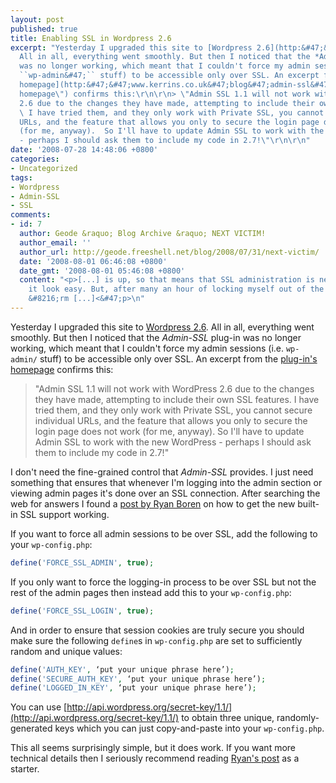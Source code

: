 ```yaml
---
layout: post
published: true
title: Enabling SSL in Wordpress 2.6
excerpt: "Yesterday I upgraded this site to [Wordpress 2.6](http:&#47;&#47;wordpress.org&#47;development&#47;2008&#47;07&#47;wordpress-26-tyner&#47;).
  All in all, everything went smoothly. But then I noticed that the *Admin-SSL* plug-in
  was no longer working, which meant that I couldn't force my admin sessions (i.e.
  ``wp-admin&#47;`` stuff) to be accessible only over SSL. An excerpt from the [plug-in's
  homepage](http:&#47;&#47;www.kerrins.co.uk&#47;blog&#47;admin-ssl&#47; \"Admin-SSL
  homepage\") confirms this:\r\n\r\n> \"Admin SSL 1.1 will not work with WordPress
  2.6 due to the changes they have made, attempting to include their own SSL features.
  \ I have tried them, and they only work with Private SSL, you cannot secure individual
  URLs, and the feature that allows you only to secure the login page does not work
  (for me, anyway).  So I'll have to update Admin SSL to work with the new WordPress
  - perhaps I should ask them to include my code in 2.7!\"\r\n\r\n"
date: '2008-07-28 14:48:06 +0800'
categories:
- Uncategorized
tags:
- Wordpress
- Admin-SSL
- SSL
comments:
- id: 7
  author: Geode &raquo; Blog Archive &raquo; NEXT VICTIM!
  author_email: ''
  author_url: http://geode.freeshell.net/blog/2008/07/31/next-victim/
  date: '2008-08-01 06:46:08 +0800'
  date_gmt: '2008-08-01 05:46:08 +0800'
  content: "<p>[...] is up, so that means that SSL administration is next. Hiddentao&nbsp;makes
    it look easy. But, after many an hour of locking myself out of the blog (ssh and
    &#8216;rm [...]<&#47;p>\n"
---
```

Yesterday I upgraded this site to [Wordpress 2.6](http://wordpress.org/development/2008/07/wordpress-26-tyner/). All in all, everything went smoothly. But then I noticed that the *Admin-SSL* plug-in was no longer working, which meant that I couldn't force my admin sessions (i.e. ``wp-admin/`` stuff) to be accessible only over SSL. An excerpt from the [plug-in's homepage](http://www.kerrins.co.uk/blog/admin-ssl/ "Admin-SSL homepage") confirms this:

> "Admin SSL 1.1 will not work with WordPress 2.6 due to the changes they have made, attempting to include their own SSL features. I have tried them, and they only work with Private SSL, you cannot secure individual URLs, and the feature that allows you only to secure the login page does not work (for me, anyway). So I'll have to update Admin SSL to work with the new WordPress - perhaps I should ask them to include my code in 2.7!"

I don't need the fine-grained control that *Admin-SSL* provides. I just need something that ensures that whenever I'm logging into the admin section or viewing admin pages it's done over an SSL connection. After searching the web for answers I found a [post by Ryan Boren](http://boren.nu/archives/2008/07/14/ssl-and-cookies-in-wordpress-26/) on how to get the new built-in SSL support working.

If you want to force all admin sessions to be over SSL, add the following to your ``wp-config.php``:

```php
define('FORCE_SSL_ADMIN', true);
```

If you only want to force the logging-in process to be over SSL but not the rest of the admin pages then instead add this to your ``wp-config.php``:

```php
define('FORCE_SSL_LOGIN', true);
```

And in order to ensure that session cookies are truly secure you should make sure the following ``define``s in ``wp-config.php`` are set to sufficiently random and unique values:

```php
define('AUTH_KEY', ‘put your unique phrase here’);  
define('SECURE_AUTH_KEY', ‘put your unique phrase here’);  
define('LOGGED_IN_KEY', ‘put your unique phrase here’);
```

You can use [http://api.wordpress.org/secret-key/1.1/](http://api.wordpress.org/secret-key/1.1/) to obtain three unique, randomly-generated keys which you can just copy-and-paste into your ``wp-config.php``.

This all seems surprisingly simple, but it does work. If you want more technical details then I seriously recommend reading [Ryan's post](http://boren.nu/archives/2008/07/14/ssl-and-cookies-in-wordpress-26/) as a starter.
